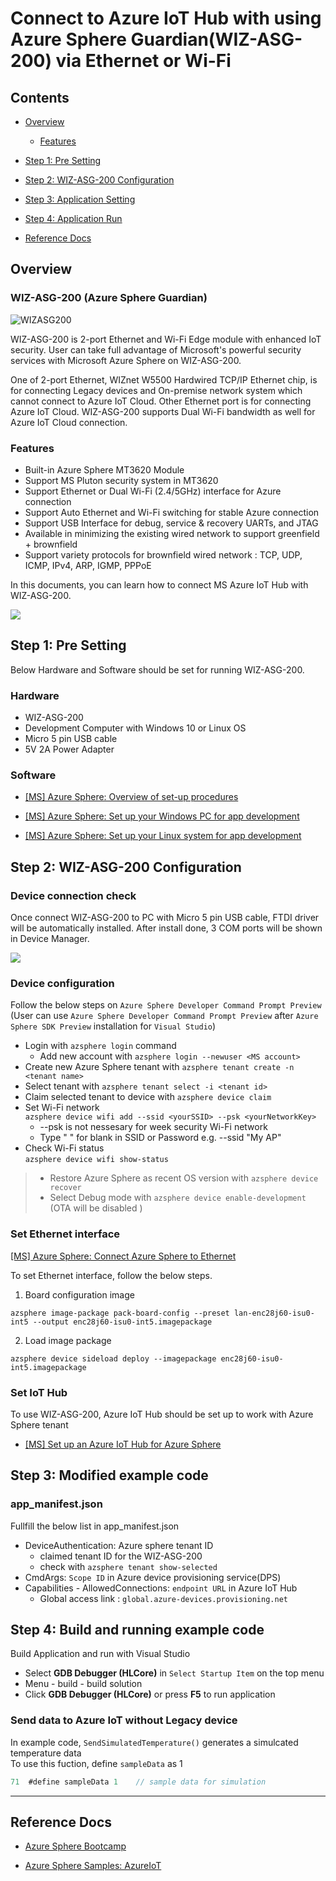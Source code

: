 # Connect to Azure IoT Hub with using Azure Sphere Guardian(WIZ-ASG-200) via Ethernet or Wi-Fi

## Contents

- [Overview](#overview)
  - [Features](#features)
- [Step 1: Pre Setting](#step-1-prerequisites)
- [Step 2: WIZ-ASG-200 Configuration](#Step-2-device-configuration)
- [Step 3: Application Setting](#step-3-application-setting)
- [Step 4: Application Run](#step-4-build-and-run)

- [Reference Docs](#reference)

<a name="overview"></a>

## Overview

### WIZ-ASG-200 (Azure Sphere Guardian)

![WIZASG200]

WIZ-ASG-200 is 2-port Ethernet and Wi-Fi Edge module with enhanced IoT security. User can take full advantage of Microsoft's powerful security services with Microsoft Azure Sphere on WIZ-ASG-200.

One of 2-port Ethernet, WIZnet W5500 Hardwired TCP/IP Ethernet chip, is for connecting Legacy devices and On-premise network system which cannot connect to Azure IoT Cloud. Other Ethernet port is for connecting Azure IoT Cloud. WIZ-ASG-200 supports Dual Wi-Fi bandwidth as well for Azure IoT Cloud connection.

### Features

- Built-in Azure Sphere MT3620 Module
- Support MS Pluton security system in MT3620
- Support Ethernet or Dual Wi-Fi (2.4/5GHz) interface for Azure connection
- Support Auto Ethernet and Wi-Fi switching for stable Azure connection
- Support USB Interface for debug, service & recovery UARTs, and JTAG
- Available in minimizing the existing wired network to support greenfield + brownfield
- Support variety protocols for brownfield wired network : TCP, UDP, ICMP, IPv4, ARP, IGMP, PPPoE

In this documents, you can learn how to connect MS Azure IoT Hub with WIZ-ASG-200.

<img src="https://github.com/Wiznet/azure-iot-kr/blob/master/images/wiz-asg-200-demo.png?raw=true">

<a name="step-1-prerequisites"></a>

## Step 1: Pre Setting

Below Hardware and Software should be set for running WIZ-ASG-200.

### Hardware

- WIZ-ASG-200
- Development Computer with Windows 10 or Linux OS
- Micro 5 pin USB cable
- 5V 2A Power Adapter

### Software

- [[MS] Azure Sphere: Overview of set-up procedures](https://docs.microsoft.com/en-us/azure-sphere/install/overview)

- [[MS] Azure Sphere: Set up your Windows PC for app development](https://docs.microsoft.com/en-us/azure-sphere/install/development-environment-windows)

- [[MS] Azure Sphere: Set up your Linux system for app development](https://docs.microsoft.com/en-us/azure-sphere/install/development-environment-linux)

<a name="step-2-device-configuration"></a>

## Step 2: WIZ-ASG-200 Configuration

### Device connection check

Once connect WIZ-ASG-200 to PC with Micro 5 pin USB cable, FTDI driver will be automatically installed. After install done, 3 COM ports will be shown in Device Manager.

<img src="https://github.com/Wiznet/azure-iot-kr/blob/master/images/wiz-asg-200-comport.png?raw=true">

### Device configuration

Follow the below steps on `Azure Sphere Developer Command Prompt Preview`
<br>
(User can use `Azure Sphere Developer Command Prompt Preview` after `Azure Sphere SDK Preview` installation for `Visual Studio`)

- Login with `azsphere login` command
  - Add new account with `azsphere login --newuser <MS account>`
- Create new Azure Sphere tenant with `azsphere tenant create -n <tenant name>`
- Select tenant with `azsphere tenant select -i <tenant id>`
- Claim selected tenant to device with `azsphere device claim`
- Set Wi-Fi network
  <br> `azsphere device wifi add --ssid <yourSSID> --psk <yourNetworkKey>`
  - --psk is not nessesary for week security Wi-Fi network
  - Type " " for blank in SSID or Password e.g. --ssid "My AP"
- Check Wi-Fi status
  <br> `azsphere device wifi show-status`

> - Restore Azure Sphere as recent OS version with `azsphere device recover`
> - Select Debug mode with `azsphere device enable-development` (OTA will be disabled )

### Set Ethernet interface

[[MS] Azure Sphere: Connect Azure Sphere to Ethernet](https://docs.microsoft.com/en-us/azure-sphere/network/connect-ethernet#board-configuration)

To set Ethernet interface, follow the below steps.

1. Board configuration image

`azsphere image-package pack-board-config --preset lan-enc28j60-isu0-int5 --output enc28j60-isu0-int5.imagepackage`

2. Load image package

`azsphere device sideload deploy --imagepackage enc28j60-isu0-int5.imagepackage`

### Set IoT Hub

To use WIZ-ASG-200, Azure IoT Hub should be set up to work with Azure Sphere tenant

- [[MS] Set up an Azure IoT Hub for Azure Sphere](https://docs.microsoft.com/en-us/azure-sphere/app-development/setup-iot-hub)

<a name="step-3-application-setting"></a>

## Step 3: Modified example code

### app_manifest.json

Fullfill the below list in app_manifest.json

- DeviceAuthentication: Azure sphere tenant ID
  - claimed tenant ID for the WIZ-ASG-200
  - check with `azsphere tenant show-selected`
- CmdArgs: `Scope ID` in Azure device provisioning service(DPS)
- Capabilities - AllowedConnections: `endpoint URL` in Azure IoT Hub
  - Global access link : `global.azure-devices.provisioning.net`

<a name="step-4-build-and-run"></a>

## Step 4: Build and running example code

Build Application and run with Visual Studio

- Select **GDB Debugger (HLCore)** in `Select Startup Item` on the top menu
- Menu - build - build solution
- Click **GDB Debugger (HLCore)** or press **F5** to run application

### Send data to Azure IoT without Legacy device

In example code, `SendSimulatedTemperature()` generates a simulcated temperature data
<br> To use this fuction, define `sampleData` as 1

```C
71  #define sampleData 1    // sample data for simulation
```

---

<a name="reference"></a>

## Reference Docs

- [Azure Sphere Bootcamp](https://github.com/azsphere/Azure-Sphere-Bootcamp)

- [Azure Sphere Samples: AzureIoT](https://github.com/Azure/azure-sphere-samples/blob/master/Samples/AzureIoT/IoTHub.md)

[wizasg200]: ../../../../images/WIZ-ASG-200.png
